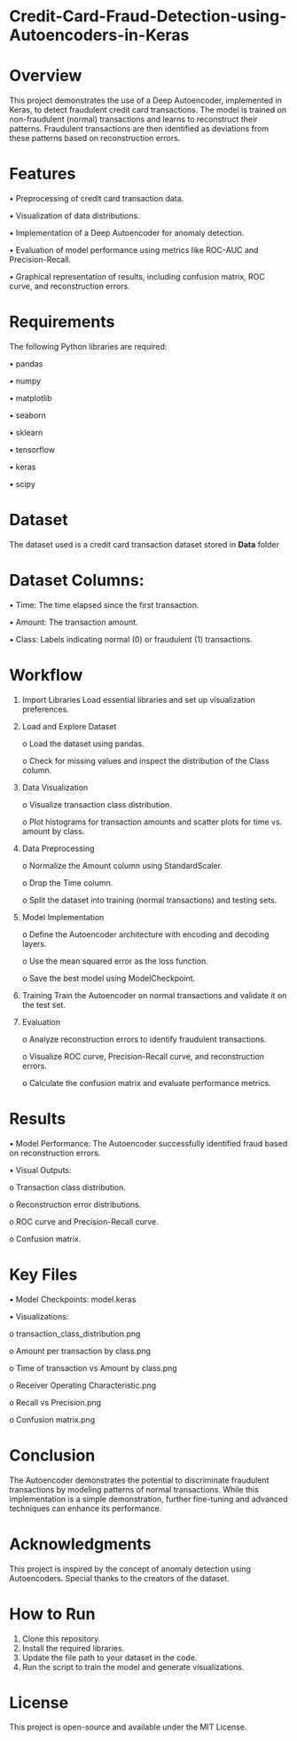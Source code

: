 # Credit-Card-Fraud-Detection-using-Autoencoders-in-Keras

# Overview
This project demonstrates the use of a Deep Autoencoder, implemented in Keras, to detect fraudulent credit card transactions. The model is trained on non-fraudulent (normal) transactions and learns to reconstruct their patterns. Fraudulent transactions are then identified as deviations from these patterns based on reconstruction errors.
# Features
•	Preprocessing of credit card transaction data.

•	Visualization of data distributions.

•	Implementation of a Deep Autoencoder for anomaly detection.

•	Evaluation of model performance using metrics like ROC-AUC and Precision-Recall.

•	Graphical representation of results, including confusion matrix, ROC curve, and reconstruction errors.
# Requirements
The following Python libraries are required:

•	pandas

•	numpy

•	matplotlib

•	seaborn

•	sklearn

•	tensorflow

•	keras

•	scipy
# Dataset
The dataset used is a credit card transaction dataset stored in **Data** folder
# Dataset Columns:
•	Time: The time elapsed since the first transaction.

•	Amount: The transaction amount.

•	Class: Labels indicating normal (0) or fraudulent (1) transactions.
# Workflow
1.	Import Libraries Load essential libraries and set up visualization preferences.

2.	Load and Explore Dataset

      o	Load the dataset using pandas.

      o	Check for missing values and inspect the distribution of the Class column.

3.	Data Visualization

      o	Visualize transaction class distribution.

      o	Plot histograms for transaction amounts and scatter plots for time vs. amount by class.

4.	Data Preprocessing

  	o	Normalize the Amount column using StandardScaler.

      o	Drop the Time column.

      o	Split the dataset into training (normal transactions) and testing sets.

5.	Model Implementation

      o	Define the Autoencoder architecture with encoding and decoding layers.

      o	Use the mean squared error as the loss function.

      o	Save the best model using ModelCheckpoint.

6.	Training Train the Autoencoder on normal transactions and validate it on the test set.

7.	Evaluation

      o	Analyze reconstruction errors to identify fraudulent transactions.

      o	Visualize ROC curve, Precision-Recall curve, and reconstruction errors.

      o	Calculate the confusion matrix and evaluate performance metrics.
# Results
•	Model Performance: The Autoencoder successfully identified fraud based on reconstruction errors.

•	Visual Outputs:

o	Transaction class distribution.

o	Reconstruction error distributions.

o	ROC curve and Precision-Recall curve.

o	Confusion matrix.


# Key Files
•	Model Checkpoints: model.keras

•	Visualizations:

  o	transaction_class_distribution.png

  o	Amount per transaction by class.png

  o	Time of transaction vs Amount by class.png

  o	Receiver Operating Characteristic.png

  o	Recall vs Precision.png

  o	Confusion matrix.png
# Conclusion
The Autoencoder demonstrates the potential to discriminate fraudulent transactions by modeling patterns of normal transactions. While this implementation is a simple demonstration, further fine-tuning and advanced techniques can enhance its performance.
# Acknowledgments
This project is inspired by the concept of anomaly detection using Autoencoders. Special thanks to the creators of the dataset.
# How to Run
1.	Clone this repository.
2.	Install the required libraries.
3.	Update the file path to your dataset in the code.
4.	Run the script to train the model and generate visualizations.
# License
This project is open-source and available under the MIT License.
